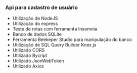 ### Api para cadastro de usuário
- Utilização de NodeJS
- Utilização do express
- Teste de rotas com ferramenta Insomnia
- Banco de dados SQLite
- Ferramenta Beekeper Studio para manipulação do banco
- Utilização de SQL Query Builder Knex.js
- Utilizado CORS
- Utilizado Bycript
- Utilizado JsonWebToken
- Utilizado Axios